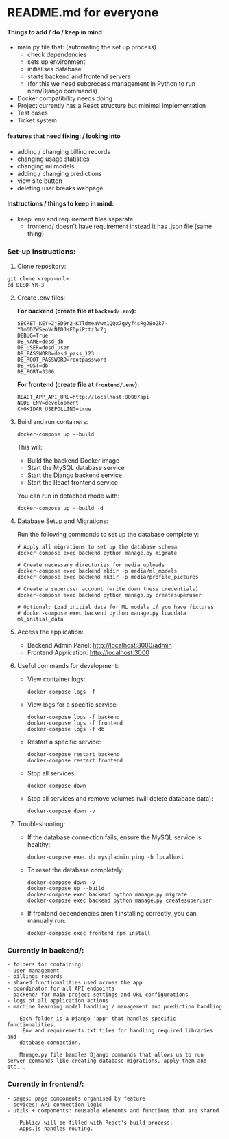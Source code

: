 # README.md for everyone 

#### Things to add / do / keep in mind
- main.py file that: (automating the set up process)
	- check dependencies 
	- sets up environment
	- initialises database
	- starts backend and frontend servers 
	- (for this we need subprocess management in Python to run npm/Django commands)
- Docker compatibility needs doing 
- Project currently has a React structure but minimal implementation 
- Test cases
- Ticket system





#### features that need fixing: / looking into 

- adding / changing billing records 
- changing usage statistics 
- changing ml models 
- adding / changing predictions 
- view site button 
- deleting user breaks webpage 






#### Instructions / things to keep in mind:

- keep .env and requirement files separate 
	- frontend/ doesn't have requirement instead it has .json file (same thing)


### Set-up instructions:

1. Clone repository:
```
git clone <repo-url>
cd DESD-YR-3
```

2. Create .env files:
   
   **For backend (create file at `backend/.env`):**
   ```
   SECRET_KEY=2jSD9r2-KTldmeaVwm1QQx7qVyf4sRgJ8o2k7-Y1m6DZW5eoVcNIDJsEDpiPttz3c7g
   DEBUG=True
   DB_NAME=desd_db
   DB_USER=desd_user
   DB_PASSWORD=desd_pass_123
   DB_ROOT_PASSWORD=rootpassword
   DB_HOST=db
   DB_PORT=3306
   ```
   
   **For frontend (create file at `frontend/.env`):**
   ```
   REACT_APP_API_URL=http://localhost:8000/api
   NODE_ENV=development
   CHOKIDAR_USEPOLLING=true
   ```

3. Build and run containers:
   ```
   docker-compose up --build
   ```
   This will:
   - Build the backend Docker image
   - Start the MySQL database service
   - Start the Django backend service
   - Start the React frontend service
   
   You can run in detached mode with:
   ```
   docker-compose up --build -d
   ```

4. Database Setup and Migrations:
   
   Run the following commands to set up the database completely:
   
   ```
   # Apply all migrations to set up the database schema
   docker-compose exec backend python manage.py migrate
   
   # Create necessary directories for media uploads
   docker-compose exec backend mkdir -p media/ml_models
   docker-compose exec backend mkdir -p media/profile_pictures
   
   # Create a superuser account (write down these credentials)
   docker-compose exec backend python manage.py createsuperuser
   
   # Optional: Load initial data for ML models if you have fixtures
   # docker-compose exec backend python manage.py loaddata ml_initial_data
   ```

5. Access the application:
   - Backend Admin Panel: [http://localhost:8000/admin](http://localhost:8000/admin)
   - Frontend Application: [http://localhost:3000](http://localhost:3000)

6. Useful commands for development:
   - View container logs:
     ```
     docker-compose logs -f
     ```
   - View logs for a specific service:
     ```
     docker-compose logs -f backend
     docker-compose logs -f frontend
     docker-compose logs -f db
     ```
   - Restart a specific service:
     ```
     docker-compose restart backend
     docker-compose restart frontend
     ```
   - Stop all services:
     ```
     docker-compose down
     ```
   - Stop all services and remove volumes (will delete database data):
     ```
     docker-compose down -v
     ```

7. Troubleshooting:
   - If the database connection fails, ensure the MySQL service is healthy:
     ```
     docker-compose exec db mysqladmin ping -h localhost
     ```
   - To reset the database completely:
     ```
     docker-compose down -v
     docker-compose up --build
     docker-compose exec backend python manage.py migrate
     docker-compose exec backend python manage.py createsuperuser
     ```
   - If frontend dependencies aren't installing correctly, you can manually run:
     ```
     docker-compose exec frontend npm install
     ```

### Currently in backend/: 
	- folders for containing:
	- user management 
	- billings records
	- shared functionalities used across the app 
	- coordinator for all API endpoints 
	- backend/ for main project settings and URL configurations 
	- logs of all application actions 
	- machine learning model handling / management and prediction handling 

		Each folder is a Django 'app' that handles specific functionalities. 
		.Env and requirements.txt files for handling required libraries and 
		database connection. 

		Manage.py file handles Django commands that allows us to run server commands like creating database migrations, apply them and etc... 

### Currently in frontend/:
	- pages: page components organised by feature 
	- sevices: API connection logic 
	- utils + components: reusable elements and functions that are shared 

		Public/ will be filled with React's build process.
		Apps.js handles routing.